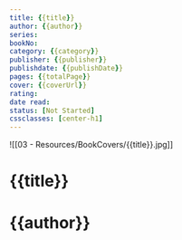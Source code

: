 ```yaml
---
title: {{title}} 
author: {{author}} 
series: 
bookNo: 
category: {{category}} 
publisher: {{publisher}} 
publishdate: {{publishDate}} 
pages: {{totalPage}} 
cover: {{coverUrl}} 
rating: 
date read: 
status: [Not Started]
cssclasses: [center-h1]
---
```

![[03 - Resources/BookCovers/{{title}}.jpg]]
# {{title}}
# {{author}}